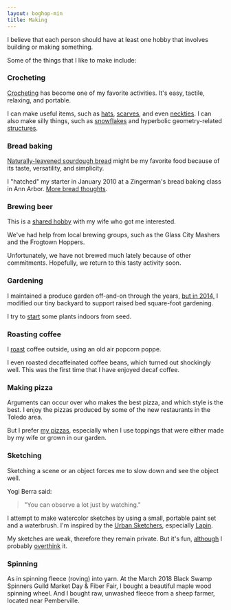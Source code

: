 ```yaml
---
layout: boghop-min
title: Making
---
```



I believe that each person should have at least one hobby that involves building or making something. 

Some of the things that I like to make include:

### Crocheting

[Crocheting](http://crochet.soupmode.com) has become one of my favorite activities. It's easy, tactile, relaxing, and portable. 

I can make useful items, such as [hats](http://crochet.soupmode.com/tag/beanie), [scarves](http://crochet.soupmode.com/scarves-that-i-crocheted-in-20142015), and even [neckties](http://sawv.org/2017/11/14/crochet-necktie-ideas.html). I can also make silly things, such as [snowflakes](http://crochet.soupmode.com/my-first-snowflake) and hyperbolic geometry-related [structures](http://crochet.soupmode.com/crochet-and-hyperbolic-geometry).


### Bread baking

[Naturally-leavened sourdough bread](http://boghop.com/baking-naturallyleavened-sourdough-bread.html) might be my favorite food because of its taste, versatility, and simplicity. 

I "hatched" my starter in January 2010 at a Zingerman's bread baking class in Ann Arbor. [More bread thoughts](http://boghop.com/2017/01/20/bread-thoughts-january-2017.html).


### Brewing beer

This is a [shared hobby](http://birdbrainsbrewing.com) with my wife who got me interested. 

We've had help from local brewing groups, such as the Glass City Mashers and the Frogtown Hoppers. 

Unfortunately, we have not brewed much lately because of other commitments. Hopefully, we return to this tasty activity soon.


### Gardening

I maintained a produce garden off-and-on through the years, [but in 2014,](http://boghop.com/2014-backyard-garden-notes.html) I modified our tiny backyard to support raised bed square-foot gardening.

I try to [start](http://boghop.com/2017-backyard-garden-notes.html) some plants indoors from seed.


### Roasting coffee

I [roast](http://boghop.com/roasting-coffee-beans-at-home.html) coffee outside, using an old air popcorn poppe.

I even roasted decaffeinated coffee beans, which turned out shockingly well. This was the first time that I have enjoyed decaf coffee.



### Making pizza

Arguments can occur over who makes the best pizza, and which style is the best. I enjoy the pizzas produced by some of the new restaurants in the Toledo area. 

But I prefer [my pizzas](http://boghop.com/making-pizza.html), especially when I use toppings that were either made by my wife or grown in our garden.



### Sketching

Sketching a scene or an object forces me to slow down and see the object well.

Yogi Berra said:

> "You can observe a lot just by watching."

I attempt to make watercolor sketches by using a small, portable paint set and a waterbrush. I'm inspired by the [Urban Sketchers](http://www.urbansketchers.org/), especially [Lapin](http://les-calepins-de-lapin.blogspot.com/).

My sketches are weak, therefore they remain private. But it's fun, [although](http://jothut.com/cgi-bin/junco.pl/blogpost/116/28Jan2017/Possible-Lineup-of-8-to-10-colors-for-a-limited-watercolor-palette) I probably [overthink](http://jothut.com/cgi-bin/junco.pl/blogpost/83901/03Feb2017/Watercolor-links-jan-7-2017) it.



### Spinning

As in spinning fleece (roving) into yarn. At the March 2018 Black Swamp Spinners Guild Market Day & Fiber Fair, I bought a beautiful maple wood spinning wheel. And I bought raw, unwashed fleece from a sheep farmer, located near Pemberville.
